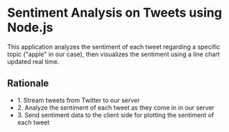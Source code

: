 <h1>Sentiment Analysis on Tweets using Node.js</h1>
<p> This application analyzes the sentiment of each tweet regarding a specific topic ("apple" in our case), then visualizes the sentiment using a line chart updated real time.</p>

<h2>Rationale</h2>
<ul>
<li>1. Stream tweets from Twitter to our server</li>
<li>2. Analyze the sentiment of each tweet as they come in in our server</li>
<li>3. Send sentiment data to the client side for plotting the sentiment of each tweet</li>
</ul>
